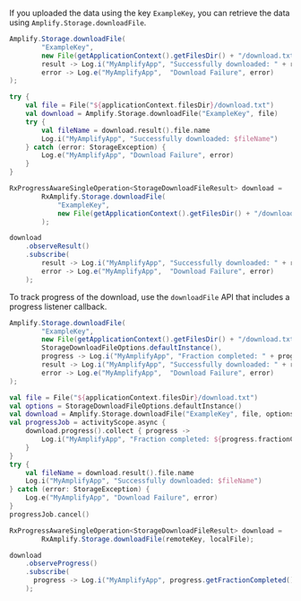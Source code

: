 If you uploaded the data using the key `ExampleKey`, you can retrieve the data using `Amplify.Storage.downloadFile`.

<amplify-block-switcher>
<amplify-block name="Java">

```java
Amplify.Storage.downloadFile(
        "ExampleKey",
        new File(getApplicationContext().getFilesDir() + "/download.txt"),
        result -> Log.i("MyAmplifyApp", "Successfully downloaded: " + result.getFile().getName()),
        error -> Log.e("MyAmplifyApp",  "Download Failure", error)
);
```

</amplify-block>
<amplify-block name="Kotlin">

```kotlin
try {
    val file = File("${applicationContext.filesDir}/download.txt")
    val download = Amplify.Storage.downloadFile("ExampleKey", file)
    try {
        val fileName = download.result().file.name
        Log.i("MyAmplifyApp", "Successfully downloaded: $fileName")
    } catch (error: StorageException) {
        Log.e("MyAmplifyApp", "Download Failure", error)
    }
}
```

</amplify-block>
<amplify-block name="RxJava">

```java
RxProgressAwareSingleOperation<StorageDownloadFileResult> download =
        RxAmplify.Storage.downloadFile(
            "ExampleKey",
            new File(getApplicationContext().getFilesDir() + "/download.txt"
        );

download
    .observeResult()
    .subscribe(
        result -> Log.i("MyAmplifyApp", "Successfully downloaded: " + result.getFile().getName()),
        error -> Log.e("MyAmplifyApp",  "Download Failure", error)
    );
```

</amplify-block>
</amplify-block-switcher>

To track progress of the download, use the `downloadFile` API that includes a progress listener callback.

<amplify-block-switcher>
<amplify-block name="Java">

```java
Amplify.Storage.downloadFile(
        "ExampleKey",
        new File(getApplicationContext().getFilesDir() + "/download.txt"),
        StorageDownloadFileOptions.defaultInstance(),
        progress -> Log.i("MyAmplifyApp", "Fraction completed: " + progress.getFractionCompleted()),
        result -> Log.i("MyAmplifyApp", "Successfully downloaded: " + result.getFile().getName()),
        error -> Log.e("MyAmplifyApp",  "Download Failure", error)
);
```

</amplify-block>
<amplify-block name="Kotlin">

```kotlin
val file = File("${applicationContext.filesDir}/download.txt")
val options = StorageDownloadFileOptions.defaultInstance()
val download = Amplify.Storage.downloadFile("ExampleKey", file, options)
val progressJob = activityScope.async {
    download.progress().collect { progress ->
        Log.i("MyAmplifyApp", "Fraction completed: ${progress.fractionCompleted}")
    }
}
try {
    val fileName = download.result().file.name
    Log.i("MyAmplifyApp", "Successfully downloaded: $fileName")
} catch (error: StorageException) {
    Log.e("MyAmplifyApp", "Download Failure", error)
}
progressJob.cancel()
```

</amplify-block>
<amplify-block name="RxJava">

```java
RxProgressAwareSingleOperation<StorageDownloadFileResult> download =
        RxAmplify.Storage.downloadFile(remoteKey, localFile);

download
    .observeProgress()
    .subscribe(
      progress -> Log.i("MyAmplifyApp", progress.getFractionCompleted())
    );
```

</amplify-block>
</amplify-block-switcher>
